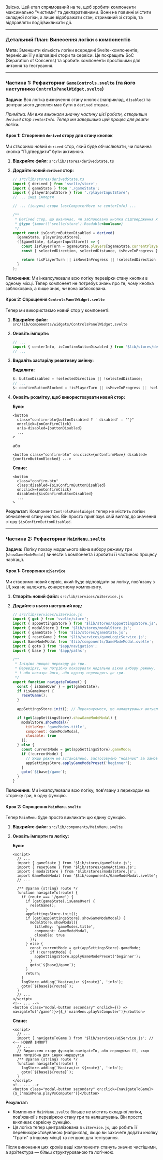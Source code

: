 Звісно. Цей етап спрямований на те, щоб зробити компоненти максимально "чистими" та декларативними. Вони не повинні містити складної логіки, а лише відображати стан, отриманий зі сторів, та відправляти події/викликати дії.

---

### Детальний План: Винесення логіки з компонентів

**Мета:** Зменшити кількість логіки всередині Svelte-компонентів, перенісши її у відповідні стори та сервіси. Це покращить SoC (Separation of Concerns) та зробить компоненти простішими для читання та тестування.

---

### Частина 1: Рефакторинг `GameControls.svelte` (та його наступника `ControlsPanelWidget.svelte`)

**Задача:** Вся логіка визначення стану кнопок (наприклад, `disabled`) та центрального дисплея має бути в `derived` сторах.

*Примітка: Ми вже виконали значну частину цієї роботи, створивши `derived` стор `centerInfo`. Тепер ми завершимо цей процес для решти логіки.*

#### Крок 1: Створення `derived` стору для стану кнопок

Ми створимо новий `derived` стор, який буде обчислювати, чи повинна кнопка "Підтвердити" бути активною.

1.  **Відкрийте файл:** `src/lib/stores/derivedState.ts`
2.  **Додайте новий `derived` стор:**

    ```typescript
    // src/lib/stores/derivedState.ts
    import { derived } from 'svelte/store';
    import { gameState } from './gameState';
    import { playerInputStore } from './playerInputStore';
    // ... інші імпорти

    // ... (існуючі стори lastComputerMove та centerInfo) ...

    /**
     * Derived стор, що визначає, чи заблокована кнопка підтвердження ходу.
     * @type {import('svelte/store').Readable<boolean>}
     */
    export const isConfirmButtonDisabled = derived(
      [gameState, playerInputStore],
      ([$gameState, $playerInputStore]) => {
        const isPlayerTurn = $gameState.players[$gameState.currentPlayerIndex]?.type === 'human';
        const { selectedDirection, selectedDistance, isMoveInProgress } = $playerInputStore;

        return !isPlayerTurn || isMoveInProgress || !selectedDirection || !selectedDistance;
      }
    );
    ```

**Пояснення:** Ми інкапсулювали всю логіку перевірки стану кнопки в одному місці. Тепер компонент не потребує знань про те, *чому* кнопка заблокована, а лише знає, *чи* вона заблокована.

#### Крок 2: Спрощення `ControlsPanelWidget.svelte`

Тепер ми використаємо новий стор у компоненті.

1.  **Відкрийте файл:** `src/lib/components/widgets/ControlsPanelWidget.svelte`
2.  **Оновіть імпорти:**

    ```javascript
    // ...
    import { centerInfo, isConfirmButtonDisabled } from '$lib/stores/derivedState.ts'; // <-- Додаємо isConfirmButtonDisabled
    // ...
    ```

3.  **Видаліть застарілу реактивну змінну:**

    **Видалити:**
    ```javascript
    $: buttonDisabled = !selectedDirection || !selectedDistance;
    // ...
    $: confirmButtonBlocked = !isPlayerTurn || isMoveInProgress || !selectedDirection || !selectedDistance;
    ```

4.  **Оновіть розмітку, щоб використовувати новий стор:**

    **Було:**
    ```svelte
    <button
      class="confirm-btn{buttonDisabled ? ' disabled' : ''}"
      on:click={onConfirmClick}
      aria-disabled={buttonDisabled}
      ...
    >
    ```
    або
    ```svelte
    <button class="confirm-btn" on:click={onConfirmMove} disabled={confirmButtonBlocked} ...>
    ```

    **Стане:**
    ```svelte
    <button
      class="confirm-btn"
      class:disabled={$isConfirmButtonDisabled}
      on:click={onConfirmClick}
      disabled={$isConfirmButtonDisabled}
      ...
    >
    ```

**Результат:** Компонент `ControlsPanelWidget` тепер не містить логіки обчислення стану кнопок. Він просто прив'язує свій вигляд до значення стору `$isConfirmButtonDisabled`.

---

### Частина 2: Рефакторинг `MainMenu.svelte`

**Задача:** Логіку показу модального вікна вибору режиму гри (`showGameModeModal`) винести з компонента і зробити її частиною процесу навігації.

#### Крок 1: Створення `uiService`

Ми створимо новий сервіс, який буде відповідати за логіку, пов'язану з UI, яка не належить конкретному компоненту.

1.  **Створіть новий файл:** `src/lib/services/uiService.js`
2.  **Додайте в нього наступний код:**

    ```javascript
    // src/lib/services/uiService.js
    import { get } from 'svelte/store';
    import { appSettingsStore } from '$lib/stores/appSettingsStore.js';
    import { modalStore } from '$lib/stores/modalStore.js';
    import { gameState } from '$lib/stores/gameState.js';
    import { resetGame } from '$lib/services/gameLogicService.js';
    import GameModeModal from '$lib/components/GameModeModal.svelte';
    import { goto } from '$app/navigation';
    import { base } from '$app/paths';

    /**
     * Ініціює процес переходу до гри.
     * Перевіряє, чи потрібно показувати модальне вікно вибору режиму,
     * і або показує його, або одразу переходить до гри.
     */
    export function navigateToGame() {
      const { isGameOver } = get(gameState);
      if (isGameOver) {
        resetGame();
      }
      
      appSettingsStore.init(); // Переконуємося, що налаштування актуальні

      if (get(appSettingsStore).showGameModeModal) {
        modalStore.showModal({
          titleKey: 'gameModes.title',
          component: GameModeModal,
          closable: true
        });
      } else {
        const currentMode = get(appSettingsStore).gameMode;
        if (!currentMode) {
          // Якщо режим не встановлено, застосовуємо "новачок" за замовчуванням
          appSettingsStore.applyGameModePreset('beginner');
        }
        goto(`${base}/game`);
      }
    }
    ```

**Пояснення:** Ми інкапсулювали всю логіку, пов'язану з переходом на сторінку гри, в одну функцію.

#### Крок 2: Спрощення `MainMenu.svelte`

Тепер `MainMenu` буде просто викликати цю єдину функцію.

1.  **Відкрийте файл:** `src/lib/components/MainMenu.svelte`
2.  **Оновіть імпорти та логіку:**

    **Було:**
    ```svelte
    <script>
      // ...
      import { gameState } from '$lib/stores/gameState.js';
      import { resetGame } from '$lib/stores/gameActions.js';
      import { modalStore } from '$lib/stores/modalStore.js';
      import GameModeModal from '$lib/components/GameModeModal.svelte';
      // ...

      /** @param {string} route */
      function navigateTo(route) {
        if (route === '/game') {
          if (get(gameState).isGameOver) {
            resetGame();
          }
          appSettingsStore.init();
          if (get(appSettingsStore).showGameModeModal) {
            modalStore.showModal({
              titleKey: 'gameModes.title',
              component: GameModeModal,
              closable: true
            });
          } else {
            const currentMode = get(appSettingsStore).gameMode;
            if (!currentMode) {
              appSettingsStore.applyGameModePreset('beginner');
            }
            goto(`${base}/game`);
          }
          return;
        }
        logStore.addLog(`Навігація: ${route}`, 'info');
        goto(`${base}${route}`);
      }
      // ...
    </script>
    <!-- ... -->
    <button class="modal-button secondary" onclick={() => navigateTo('/game')}>{$_('mainMenu.playVsComputer')}</button>
    ```

    **Стане:**
    ```svelte
    <script>
      // ...
      import { navigateToGame } from '$lib/services/uiService.js'; // <-- НОВИЙ ІМПОРТ
      // ...
      // Видаляємо стару функцію navigateTo, або спрощуємо її, якщо вона потрібна для інших маршрутів
      /** @param {string} route */
      function navigateTo(route) {
        logStore.addLog(`Навігація: ${route}`, 'info');
        goto(`${base}${route}`);
      }
    </script>
    <!-- ... -->
    <button class="modal-button secondary" on:click={navigateToGame}>{$_('mainMenu.playVsComputer')}</button>
    ```

**Результат:**
*   Компонент `MainMenu.svelte` більше не містить складної логіки, пов'язаної з перевіркою стану гри та налаштувань. Він просто викликає сервісну функцію.
*   Ця логіка тепер централізована в `uiService.js`, що робить її перевикористовуваною (наприклад, якщо ви захочете додати кнопку "Грати" в іншому місці) та легшою для тестування.

Після виконання цих кроків ваші компоненти стануть значно чистішими, а архітектура — більш структурованою та логічною.
